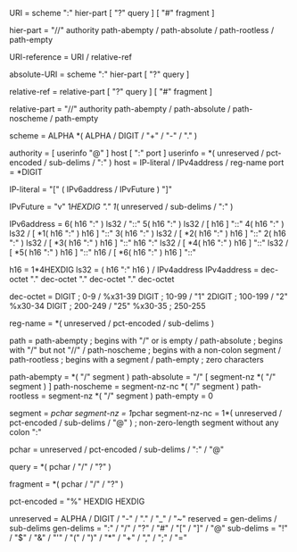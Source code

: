  URI           = scheme ":" hier-part [ "?" query ] [ "#" fragment ]

 hier-part     = "//" authority path-abempty
               / path-absolute
               / path-rootless
               / path-empty

 URI-reference = URI / relative-ref

 absolute-URI  = scheme ":" hier-part [ "?" query ]

 relative-ref  = relative-part [ "?" query ] [ "#" fragment ]

 relative-part = "//" authority path-abempty
               / path-absolute
               / path-noscheme
               / path-empty

 scheme        = ALPHA *( ALPHA / DIGIT / "+" / "-" / "." )

 authority     = [ userinfo "@" ] host [ ":" port ]
 userinfo      = *( unreserved / pct-encoded / sub-delims / ":" )
 host          = IP-literal / IPv4address / reg-name
 port          = *DIGIT

 IP-literal    = "[" ( IPv6address / IPvFuture  ) "]"

 IPvFuture     = "v" 1*HEXDIG "." 1*( unreserved / sub-delims / ":" )

 IPv6address   =                            6( h16 ":" ) ls32
               /                       "::" 5( h16 ":" ) ls32
               / [               h16 ] "::" 4( h16 ":" ) ls32
               / [ *1( h16 ":" ) h16 ] "::" 3( h16 ":" ) ls32
               / [ *2( h16 ":" ) h16 ] "::" 2( h16 ":" ) ls32
               / [ *3( h16 ":" ) h16 ] "::"    h16 ":"   ls32
               / [ *4( h16 ":" ) h16 ] "::"              ls32
               / [ *5( h16 ":" ) h16 ] "::"              h16
               / [ *6( h16 ":" ) h16 ] "::"

 h16           = 1*4HEXDIG
 ls32          = ( h16 ":" h16 ) / IPv4address
 IPv4address   = dec-octet "." dec-octet "." dec-octet "." dec-octet

 dec-octet     = DIGIT                 ; 0-9
               / %x31-39 DIGIT         ; 10-99
               / "1" 2DIGIT            ; 100-199
               / "2" %x30-34 DIGIT     ; 200-249
               / "25" %x30-35          ; 250-255

 reg-name      = *( unreserved / pct-encoded / sub-delims )

 path          = path-abempty    ; begins with "/" or is empty
               / path-absolute   ; begins with "/" but not "//"
               / path-noscheme   ; begins with a non-colon segment
               / path-rootless   ; begins with a segment
               / path-empty      ; zero characters

 path-abempty  = *( "/" segment )
 path-absolute = "/" [ segment-nz *( "/" segment ) ]
 path-noscheme = segment-nz-nc *( "/" segment )
 path-rootless = segment-nz *( "/" segment )
 path-empty    = 0<pchar>

 segment       = *pchar
 segment-nz    = 1*pchar
 segment-nz-nc = 1*( unreserved / pct-encoded / sub-delims / "@" )
               ; non-zero-length segment without any colon ":"

 pchar         = unreserved / pct-encoded / sub-delims / ":" / "@"

 query         = *( pchar / "/" / "?" )

 fragment      = *( pchar / "/" / "?" )

 pct-encoded   = "%" HEXDIG HEXDIG

 unreserved    = ALPHA / DIGIT / "-" / "." / "_" / "~"
 reserved      = gen-delims / sub-delims
 gen-delims    = ":" / "/" / "?" / "#" / "[" / "]" / "@"
 sub-delims    = "!" / "$" / "&" / "'" / "(" / ")"
               / "*" / "+" / "," / ";" / "="